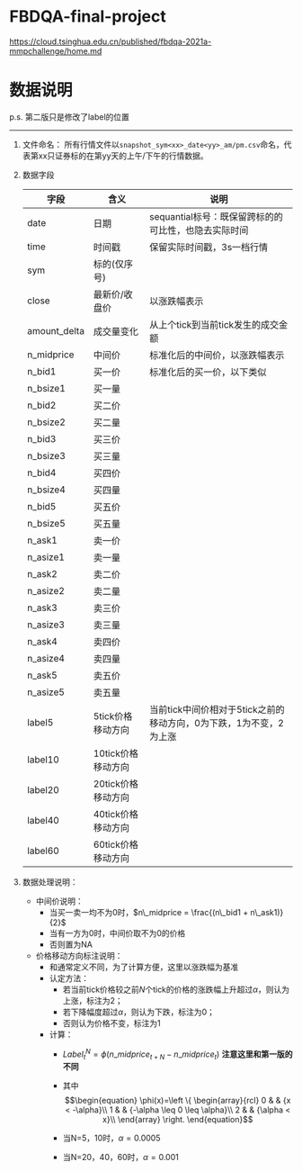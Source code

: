 # FBDQA-final-project

https://cloud.tsinghua.edu.cn/published/fbdqa-2021a-mmpchallenge/home.md

# 数据说明

p.s.  第二版只是修改了label的位置

-----------

1. 文件命名：
	所有行情文件以`snapshot_sym<xx>_date<yy>_am/pm.csv`命名，代表第xx只证券标的在第yy天的上午/下午的行情数据。
	
2. 数据字段

	| 字段         | 含义               | 说明                                                         |
	| ------------ | ------------------ | ------------------------------------------------------------ |
	| date         | 日期               | sequantial标号：既保留跨标的的可比性，也隐去实际时间         |
	| time         | 时间戳             | 保留实际时间戳，3s一档行情                                   |
	| sym          | 标的(仅序号)       |                                                              |
	| close        | 最新价/收盘价      | 以涨跌幅表示                                                 |
	| amount_delta | 成交量变化         | 从上个tick到当前tick发生的成交金额                           |
	| n_midprice   | 中间价             | 标准化后的中间价，以涨跌幅表示                               |
	| n_bid1       | 买一价             | 标准化后的买一价，以下类似                                   |
	| n_bsize1     | 买一量             |                                                              |
	| n_bid2       | 买二价             |                                                              |
	| n_bsize2     | 买二量             |                                                              |
	| n_bid3       | 买三价             |                                                              |
	| n_bsize3     | 买三量             |                                                              |
	| n_bid4       | 买四价             |                                                              |
	| n_bsize4     | 买四量             |                                                              |
	| n_bid5       | 买五价             |                                                              |
	| n_bsize5     | 买五量             |                                                              |
	| n_ask1       | 卖一价             |                                                              |
	| n_asize1     | 卖一量             |                                                              |
	| n_ask2       | 卖二价             |                                                              |
	| n_asize2     | 卖二量             |                                                              |
	| n_ask3       | 卖三价             |                                                              |
	| n_asize3     | 卖三量             |                                                              |
	| n_ask4       | 卖四价             |                                                              |
	| n_asize4     | 卖四量             |                                                              |
	| n_ask5       | 卖五价             |                                                              |
	| n_asize5     | 卖五量             |                                                              |
	| label5       | 5tick价格移动方向  | 当前tick中间价相对于5tick之前的移动方向，0为下跌，1为不变，2为上涨 |
	| label10      | 10tick价格移动方向 |                                                              |
	| label20      | 20tick价格移动方向 |                                                              |
	| label40      | 40tick价格移动方向 |                                                              |
	| label60      | 60tick价格移动方向 |                                                              |
	
3. 数据处理说明：
	- 中间价说明：
		- 当买一卖一均不为0时，$n\_midprice = \frac{(n\_bid1 + n\_ask1)}{2}$
		- 当有一方为0时，中间价取不为0的价格
		- 否则置为NA
	- 价格移动方向标注说明：
		- 和通常定义不同，为了计算方便，这里以涨跌幅为基准
		- 认定方法：
			- 若当前tick价格较之前$N$个tick的价格的涨跌幅上升超过$\alpha$，则认为上涨，标注为2；
			- 若下降幅度超过$\alpha$，则认为下跌，标注为0；
			- 否则认为价格不变，标注为1
		- 计算：
			- $Label_t^N = \phi (n\_midprice_{t+N}-n\_midprice_{t})$ 
				**注意这里和第一版的不同**
			- 其中
				$$\begin{equation} 
				\phi(x)=\left \{ 
				\begin{array}{rcl}
				0 & & {x < -\alpha}\\
				1 & & {-\alpha \leq 0 \leq \alpha}\\
				2 & & {\alpha < x}\\
				\end{array}
				\right. 
				\end{equation}$$
		
			-   当N=5，10时，$\alpha = 0.0005$
			-   当N=20，40，60时，$\alpha = 0.001$
